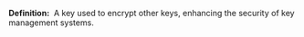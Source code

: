 **Definition:** 
 A key used to encrypt other keys, enhancing the security of key management systems.